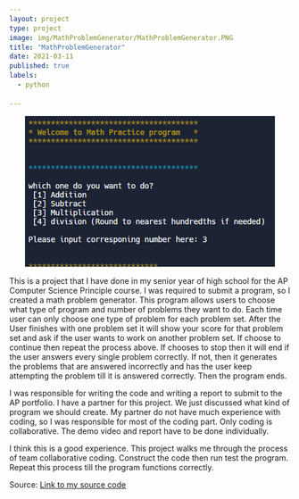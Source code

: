 ```yaml
---
layout: project
type: project
image: img/MathProblemGenerator/MathProblemGenerator.PNG
title: "MathProblemGenerator"
date: 2021-03-11
published: true
labels:
  - python

---
```


<div align="center" >
  <img  src="../img/MathProblemGenerator/Mathgen 1.PNG" class="img-fluid" style="center" > 
 
</div>

                       


This is a project that I have done in my senior year of high school for the AP Computer Science Principle course. I was required to submit a program, so I created a math problem generator. This program allows users to choose what type of program and number of problems they want to do.  Each time user can only choose one type of problem for each problem set. After the User finishes with one problem set it will show your score for that problem set and ask if the user wants to work on another problem set. If choose to continue then repeat the process above. If chooses to stop then it will end if the user answers every single problem correctly. If not, then it generates the problems that are answered incorrectly and has the user keep attempting the problem till it is answered correctly. Then the program ends.

 I was responsible for writing the code and writing a report to submit to the AP portfolio. I have a partner for this project. We just discussed what kind of program we should create. My partner do not have much experience with coding, so I was responsible for most of the coding part. Only coding is collaborative. The demo video and report have to be done individually. 
 
 I think this is a good experience. This project walks me through the process of team collaborative coding. Construct the code then run test the program. Repeat this process till the program functions correctly.




Source: <a href="https://replit.com/@yc2003/pt-math-program"><i class="large github icon "></i>Link to my source code</a>
